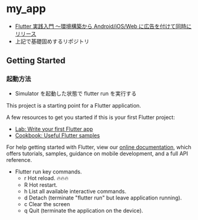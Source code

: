 # my_app

- [Flutter 実践入門 ～環境構築から Android/iOS/Web に広告を付けて同時にリリース](https://zenn.dev/kazutxt/books/flutter_practice_introduction)
- 上記で基礎固めするリポジトリ

## Getting Started

### 起動方法

- Simulator を起動した状態で flutter run を実行する

This project is a starting point for a Flutter application.

A few resources to get you started if this is your first Flutter project:

- [Lab: Write your first Flutter app](https://flutter.dev/docs/get-started/codelab)
- [Cookbook: Useful Flutter samples](https://flutter.dev/docs/cookbook)

For help getting started with Flutter, view our
[online documentation](https://flutter.dev/docs), which offers tutorials,
samples, guidance on mobile development, and a full API reference.

- Flutter run key commands.
  - r Hot reload. 🔥🔥🔥
  - R Hot restart.
  - h List all available interactive commands.
  - d Detach (terminate "flutter run" but leave application running).
  - c Clear the screen
  - q Quit (terminate the application on the device).
